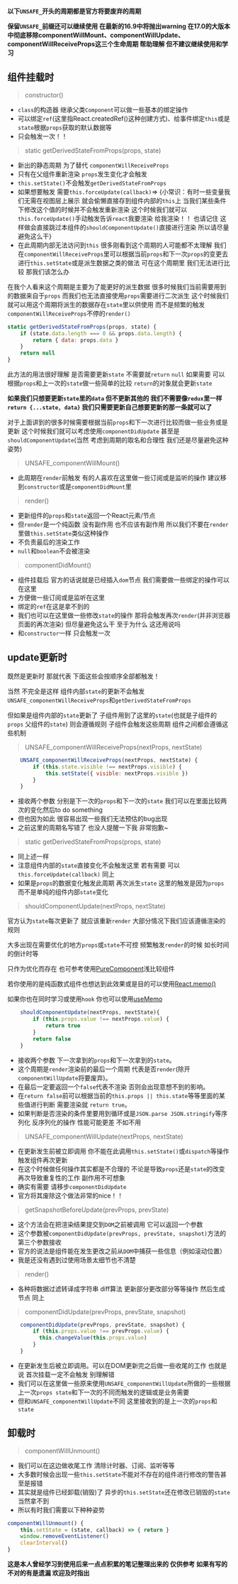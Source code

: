 **以下`UNSAFE_`开头的周期都是官方将要废弃的周期**

**保留`UNSAFE_`前缀还可以继续使用 在最新的16.9中将抛出warning 在17.0的大版本中彻底移除componentWillMount、componentWillUpdate、componentWillReceiveProps这三个生命周期 帮助理解 但不建议继续使用和学习**


## 组件挂载时

> constructor()
- `class`的构造器 继承父类`Component`可以做一些基本的绑定操作
- 可以绑定`ref`(这里指React.createdRef()这种创建方式)、给事件绑定`this`或是`state`根据`props`获取的默认数据等
- 只会触发一次！！

> static getDerivedStateFromProps(props, state)

- 新出的静态周期 为了替代 `componentWillReceiveProps`
- 只有在父组件重新渲染 `props`发生变化才会触发
- `this.setState()`不会触发`getDerivedStateFromProps`
- 如果想要触发 需要`this.forceUpdate(callback)`=> {小常识：有时一些变量我们无需在视图层上展示 就会偷懒直接存到组件内部的`this`上 当我们某些条件下修改这个值的时候并不会触发重新渲染 这个时候我们就可以`this.forceUpdate()`手动触发告诉`react`我要渲染 给我渲染！！ 也请记住 这样做会直接跳过本组件的`shouldComponentUpdate()`直接进行渲染 所以请尽量避免这么干}
- 在此周期内部无法访问到`this`
很多刚看到这个周期的人可能都不太理解 我们在`componentWillReceiveProps`里可以根据当前`props`和下一次`props`的变更去进行`this.setState`或是派生数据之类的做法 可在这个周期里 我们无法进行比较 那我们该怎么办

在我个人看来这个周期是主要为了能更好的派生数据 很多时候我们当前需要用到的数据来自于`props` 而我们也无法直接使用`props`需要进行二次派生 这个时候我们就可以用这个周期将派生的数据存在`state`里以供使用 而不是频繁的触发`componentWillReceiveProps`不停的`render()`
```javascript
static getDerivedStateFromProps(props, state) {
    if (state.data.length === 0 && props.data.length) {
        return { data: props.data }
    }
    return null
}
```
此方法的用法很好理解 是否需要更新`state` 不需要就`return` `null` 如果需要 可以根据`props`和上一次的`state`做一些简单的比较 `return`的对象就会更新`state`

**如果我们只想要更新`state`里的`data` 但不更新其他的 我们不需要像`redux`里一样`return {...state, data}` 我们只需要更新自己想要更新的那一条就可以了**


对于上面讲到的很多时候需要根据当前`props`和下一次进行比较而做一些业务或是更新 这个时候我们就可以考虑使用`componentDidUpdate` 甚至是 `shouldComponentUpdate`(当然 考虑到周期的取名和合理性 我们还是尽量避免这种姿势)

> UNSAFE_componentWillMount()

- 此周期在`render`前触发 有的人喜欢在这里做一些订阅或是监听的操作 建议移到`constructor`或是`componentDidMount`里

> render()

- 更新组件的`props`和`state`返回一个React元素/节点
- 但`render`是一个纯函数 没有副作用 也不应该有副作用 所以我们不要在`render`里做`this.setState`类似这种操作
- 不负责最后的渲染工作
- `null`和`boolean`不会被渲染

> componentDidMount()
- 组件挂载后 官方的话说就是已经插入`dom`节点 我们需要做一些绑定的操作可以在这里
- 方便做一些订阅或是监听在这里
- 绑定的`ref`在这是拿不到的
- 我们也可以在这里做一些修改`state`的操作 那将会触发再次`render`(并非浏览器页面的再次渲染) 但尽量避免这么干 至于为什么 这还用说吗
- 和`constructor`一样 只会触发一次

## update更新时
既然是更新时 那就代表 下面这些会按顺序全部都触发！

当然 不完全是这样 组件内部`state`的更新不会触发`UNSAFE_componentWillReceiveProps`和`getDerivedStateFromProps`

但如果是组件内部的`state`更新了 子组件用到了这里的`state`(也就是子组件的`props` 父组件的`state`) 则会遵循规则 子组件会触发这些周期 组件之间都会遵循这些机制

> UNSAFE_componentWillReceiveProps(nextProps, nextState)

```javascript
    UNSAFE_componentWillReceiveProps(nextProps, nextState) {
        if (this.state.visible !== nextProps.visible) {
            this.setState({ visible: nextProps.visible })
        }
    }
```

- 接收两个参数 分别是下一次的`props`和下一次的`state` 我们可以在里面比较两次的变化然后to do something
- 但也因为如此 很容易出现一些我们无法预估的bug出现
- 之前这里的周期名写错了 也没人提醒一下我 非常抱歉~
> static getDerivedStateFromProps(props, state)
- 同上述一样
- 注意组件内部的`state`直接变化不会触发这里 若有需要 可以`this.forceUpdate(callback)` 同上
- 如果是`props`的数据变化触发此周期 再次派生`state` 这里的触发是因为`props` 而不是单纯的组件内部`state`变化

> shouldComponentUpdate(nextProps, nextState)

官方认为`state`每次更新了 就应该重新`render` 大部分情况下我们应该遵循渲染的规则

大多出现在需要优化的地方`props`或`state`不可控 频繁触发`render`的时候 如长时间的倒计时等

只作为优化而存在 也可参考使用[PureComponent](https://zh-hans.reactjs.org/docs/react-api.html#reactpurecomponent)浅比较组件

若你使用的是纯函数式组件也想达到此效果或是目的可以使用[React.memo()](https://zh-hans.reactjs.org/docs/react-api.html#reactmemo)

如果你也在同时学习或使用`hook` 你也可以使用[useMemo](https://zh-hans.reactjs.org/docs/hooks-reference.html#usememo)
```javascript
    shouldComponentUpdate(nextProps, nextState){
        if (this.props.value !== nextProps.value) {
            return true
        }
        return false
    }
```

- 接收两个参数 下一次拿到的`props`和下一次拿到的`state`。
- 这个周期是`render`渲染前的最后一个周期 代表是否`render`(除开`componentWillUpdate`将要废弃)。
- 在最后一定要返回一个`false`代表不渲染 否则会出现意想不到的影响。
- 在`return false`前可以根据当前的`this.props || this.state`等等里面的某些值进行判断 需要渲染就 `return true`。
- 如果判断是否渲染的条件里要用到循环或是`JSON.parse JSON.stringify`等序列化 反序列化的操作 性能可能更差 不如不用

> UNSAFE_componentWillUpdate(nextProps, nextState)
- 在更新发生前被立即调用 你不能在此调用`this.setState()`或`dispatch`等操作触发组件再次更新
- 在这个时候做任何操作其实都是不合理的 不论是导致`props`还是`state`的改变再次导致重复性的工作 副作用不可想象
- 确实有需要 请移步`componentDidUpdate`
- 官方将其废除这个做法非常的nice！！

> getSnapshotBeforeUpdate(prevProps, prevState)
- 这个方法会在把渲染结果提交到`DOM`之前被调用 它可以返回一个参数
- 这个参数被`componentDidUpdate(prevProps, prevState, snapshot)`方法的第三个参数接收
- 官方的说法是组件能在发生更改之前从`DOM`中捕获一些信息（例如滚动位置）
- 我是还没有遇到过使用场景太细节也不清楚

> render()
- 各种将数据过滤转译成字符串 diff算法 更新部分更改部分等等操作 然后生成节点 同上

> componentDidUpdate(prevProps, prevState, snapshot)
```javascript
    componentDidUpdate(prevProps, prevState, snapshot) {
        if (this.props.value !== prevProps.value) {
          this.changeValue(this.props.value)
        }
    }
```
- 在更新发生后被立即调用。可以在DOM更新完之后做一些收尾的工作 也就是说 首次挂载一定不会触发 别理解错
- 我们可以在这里做一些原来使用`UNSAFE_componentWillUpdate`所做的一些根据上一次`props state`和下一次的不同而触发的逻辑或是业务需要
- 但和`UNSAFE_componentWillUpdate`不同 这里接收到的是上一次的`props`和`state`

## 卸载时
> componentWillUnmount()
- 我们可以在这边做收尾工作 清除计时器、订阅、监听等等
- 大多数时候会出现一些`this.setState`不能对不存在的组件进行修改的警告甚至是报错
- 其实就是组件已经卸载(销毁)了 异步的`this.setState`还在修改已销毁的`state` 当然拿不到
- 所以有时我们需要以下种种姿势
```javascript
componentWillUnmount() {
    this.setState = (state, callback) => { return }
    window.removeEventListener()
    clearInterval()
}
```



**这是本人曾经学习到使用后来一点点积累的笔记整理出来的 仅供参考 如果有写的不对的有是遗漏 欢迎及时指出**
